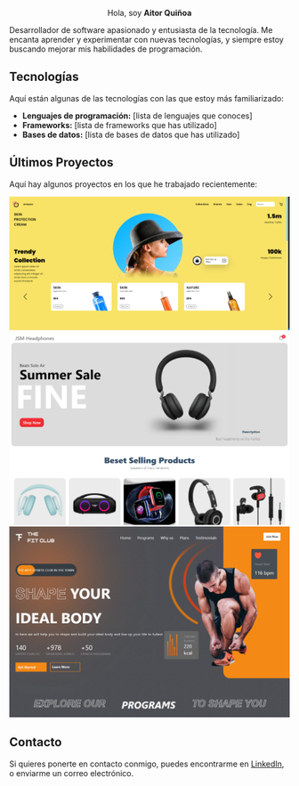 <p align="center">Hola, soy <b>Aitor Quiñoa</b></font></p>
<font size=”3”>Desarrollador</font> de software apasionado y entusiasta de la tecnología. Me encanta aprender y experimentar con nuevas tecnologías, y siempre estoy buscando mejorar mis habilidades de programación.

## Tecnologías

Aquí están algunas de las tecnologías con las que estoy más familiarizado:

- **Lenguajes de programación:** [lista de lenguajes que conoces]
- **Frameworks:** [lista de frameworks que has utilizado]
- **Bases de datos:** [lista de bases de datos que has utilizado]

## Últimos Proyectos

Aquí hay algunos proyectos en los que he trabajado recientemente:

[![Cosmetic Ecommerce](https://github.com/aitorqc/cosmetic-ecommerce/blob/main/public/captura.png)](https://cosmeticommerce.42web.io) [![Tech Ecommerce](https://github.com/aitorqc/ecommerce/blob/main/public/Captura1.png)](https://ecommerce-nine-blue.vercel.app/
) [![FitClub](https://github.com/aitorqc/fitclub/blob/main/public/Captura.png)](https://aitorqc.github.io/fitclub)

## Contacto

Si quieres ponerte en contacto conmigo, puedes encontrarme en [LinkedIn](https://www.linkedin.com/in/aitor-quinoa-web-developer), o enviarme un correo electrónico.
